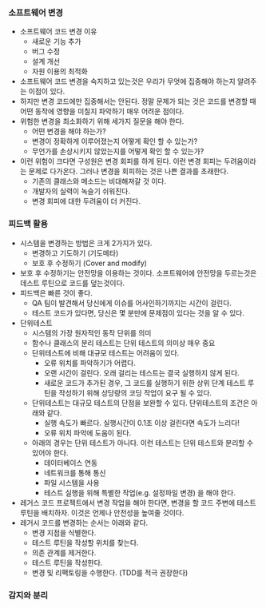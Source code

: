 ### 소프트웨어 변경
* 소프트웨어 코드 변경 이유
    * 새로운 기능 추가
    * 버그 수정
    * 설계 개선
    * 자원 이용의 최적화
* 소프트웨어 코드 변경을 숙지하고 있는것은 우리가 무엇에 집중해야 하는지 알려주는 이점이 있다.
* 하지만 변경 코드에만 집중해서는 안된다. 정말 문제가 되는 것은 코드를 변경할 때 어떤 동작에 영향을 미칠지 파악하기 매우 어려운 점이다.
* 위험한 변경을 최소화하기 위해 세가지 질문을 해야 한다.
    * 어떤 변경을 해야 하는가?
    * 변경이 정확하게 이루어졌는지 어떻게 확인 할 수 있는가?
    * 무언가를 손상시키지 않았는지를 어떻게 확인 할 수 있는가?
* 이런 위험이 크다면 구성원은 변경 회피를 하게 된다. 이런 변경 회피는 두려움이라는 문제로 다가온다. 그러나 변경을 회피하는 것은 나쁜 결과를 초래한다.
    * 기존의 클래스와 메소드는 비대해져갈 것 이다.
    * 개발자의 실력이 녹슬기 쉬워진다.
    * 변경 회피에 대한 두려움이 더 커진다.

### 피드백 활용
* 시스템을 변경하는 방법은 크게 2가지가 있다.
    * 변경하고 기도하기 (기도메타)
    * 보호 후 수정하기 (Cover and modify)
* 보호 후 수정하기는 안전망을 이용하는 것이다. 소프트웨어에 안전망을 두르는것은 데스트 루틴으로 코드를 덮는것이다.
* 피드백은 빠른 것이 좋다.
    * QA 팀이 발견해서 당신에게 이슈를 어사인하기까지는 시간이 걸린다.
    * 테스트 코드가 있다면, 당신은 몇 분만에 문제점이 있다는 것을 알 수 있다.
* 단위테스트
    * 시스템의 가장 원자적인 동작 단위를 의미
    * 함수나 클래스의 분리 테스트는 단위 테스트의 의미상 매우 중요
    * 단위테스트에 비해 대규모 테스트는 어려움이 있다.
        * 오류 위치를 파악하기가 어렵다.
        * 오랜 시간이 걸린다. 오래 걸리는 테스트는 결국 실행하지 않게 된다.
        * 새로운 코드가 추가된 경우, 그 코드를 실행하기 위한 상위 단계 테스트 루틴을 작성하기 위해 상당량의 코딩 작업이 요구 될 수 있다.
    * 단위테스트는 대규모 테스트의 단점을 보완할 수 있다. 단위테스트의 조건은 아래와 같다.
      * 실행 속도가 빠르다. 실행시간이 0.1초 이상 걸린다면 속도가 느리다!
      * 오류 위치 파악에 도움이 된다.
    * 아래의 경우는 단위 테스트가 아니다. 이런 테스트는 단위 테스트와 분리할 수 있어야 한다.
        * 데이터베이스 연동
        * 네트워크를 통해 통신
        * 파일 시스템을 사용
        * 테스트 실행을 위해 특별한 작업(e.g. 설정파일 변경) 을 해야 한다.
* 레거스 코드 프로젝트에서 변경 작업을 해야 한다면, 변경을 할 코드 주변에 테스트 루틴을 배치하자. 이것은 언제나 안전성을 높여줄 것이다.
* 레거시 코드를 변경하는 순서는 아래와 같다.
    * 변경 지점을 식별한다.
    * 테스트 루틴을 작성할 위치를 찾는다.
    * 의존 관계를 제거한다.
    * 테스트 루틴을 작성한다.
    * 변경 및 리팩토링을 수행한다. (TDD를 적극 권장한다)
    
### 감지와 분리
